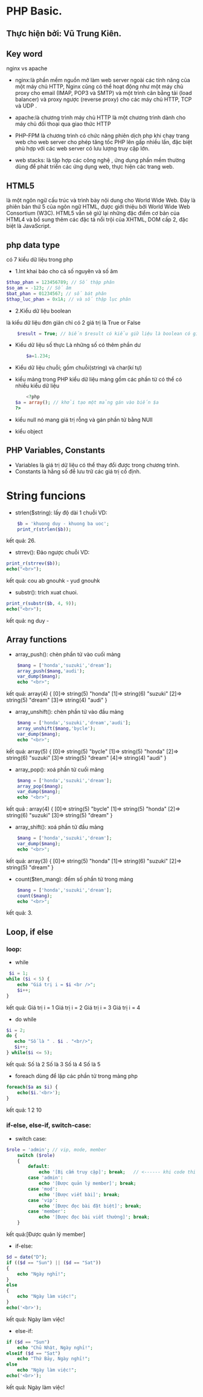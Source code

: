 # PHP Basic.
## Thực hiện bởi: Vũ Trung Kiên.

## Key word 
nginx vs apache
* nginx:là phần mềm nguồn mở làm web server ngoài các tính năng của một máy chủ HTTP, Nginx cũng có thể hoạt động như một máy chủ proxy cho email (IMAP, POP3 và SMTP) và một trình cân bằng tải (load balancer) và proxy ngược (reverse proxy) cho các máy chủ HTTP, TCP và UDP .

* apache:là chương trình máy chủ HTTP là một chương trình dành cho máy chủ đối thoại qua giao thức HTTP

* PHP-FPM là chương trình có chức năng phiên dịch php khi chạy trang web cho web server cho phép tăng tốc PHP lên gấp nhiều lần, đặc biệt phù hợp với các web server có lưu lượng truy cập lớn.

* web stacks: là tập hợp các công nghệ , ứng dụng phần mềm thường dùng để phát triển các ứng dụng web, thực hiện các trang web.

## HTML5 
là một ngôn ngữ cấu trúc và trình bày nội dung cho World Wide Web. Đây là phiên bản thứ 5 của ngôn ngữ HTML, được giới thiệu bởi World Wide Web Consortium (W3C). HTML5 vẫn sẽ giữ lại những đặc điểm cơ bản của HTML4 và bổ sung thêm các đặc tả nổi trội của XHTML, DOM cấp 2, đặc biệt là JavaScript.

## php data type
có 7 kiểu dữ liệu trong php 
* 1.Int 
khai báo cho cả số nguyên và số âm
```php
$thap_phan = 123456789; // Số thập phân
$so_am = -123; // Số âm
$bat_phan = 01234567; // số bát phân
$thap_luc_phan = 0x1A; // và số thập lục phân
```

* 2.Kiểu dữ liệu boolean

là kiểu dữ liệu đơn giản chỉ có 2 giá trị là True or False

```php
    $result = True; // biến $result có kiểu giữ liệu là boolean có giá trị là true
```

* Kiểu dữ liệu số thực
    Là những số có thêm phần dư
    ```php
        $a=1.234;
    ```
* Kiểu dữ liệu chuỗi;
    gồm chuỗi(string) và char(kí tự)

* kiểu mảng
    trong PHP kiểu dữ liệu mảng gồm các phần từ có thể có nhiều kiểu dữ liệu 

    ```php
        <?php
    $a = array(); // khởi tạo một mảng gán vào biến $a
    ?>

    ```
* kiểu null
 nó mang giá trị rỗng và gán phần tử bằng NUll

* kiểu object

## PHP Variables, Constants   
 * Variables là giá trị dữ liệu có thể thay đổi được trong chương trình.
 * Constants là hằng số để lưu trữ các giá trị cố định.

 # String funcions
* strlen($string): lấy độ dài 1 chuỗi
VD:
```php
    $b = 'khuong duy - khuong ba uoc';
    print_r(strlen($b));
```
kết quả: 26.
*   strrev(): Đảo ngược chuỗi
VD:
```php
print_r(strrev($b));
echo("<br>");
```
kết quả: cou ab gnouhk - yud gnouhk

*   substr(): trich xuat chuoi.
```php
print_r(substr($b, 4, 9));
echo("<br>");
```
kết quả: ng duy -

## Array functions
*   array_push(): chèn phần tử vào cuối mảng
```php
    $mang = ['honda','suzuki','dream'];
    array_push($mang,'audi');
    var_dump($mang);
    echo "<br>";
```
kết quả:
array(4) { [0]=> string(5) "honda" [1]=> string(6) "suzuki" [2]=> string(5) "dream" [3]=> string(4) "audi" } 

*   array_unshift(): chèn phần tử vào đầu mảng
```php
    $mang = ['honda','suzuki','dream','audi'];
    array_unshift($mang,'bycle');
    var_dump($mang);
    echo "<br>";
```
kết quả:
array(5) { [0]=> string(5) "bycle" [1]=> string(5) "honda" [2]=> string(6) "suzuki" [3]=> string(5) "dream" [4]=> string(4) "audi" } 

*   array_pop(): xoá phần tử cuối mảng
```php
    $mang = ['honda','suzuki','dream'];
    array_pop($mang);
    var_dump($mang);
    echo "<br>";
```
kết quả :
array(4) { [0]=> string(5) "bycle" [1]=> string(5) "honda" [2]=> string(6) "suzuki" [3]=> string(5) "dream" } 

*   array_shift(): xoá phần tử đầu mảng
```php
    $mang = ['honda','suzuki','dream'];
    var_dump($mang);
    echo "<br>";
```
kết quả:
array(3) { [0]=> string(5) "honda" [1]=> string(6) "suzuki" [2]=> string(5) "dream" } 

*   count($ten_mang): đếm số phần tử trong mảng
```php
    $mang = ['honda','suzuki','dream'];
    count($mang);
    echo "<br>";
```
kết quả: 3.

## Loop, if else
### loop:
* while 
```php
 $i = 1;
while ($i < 5) {
    echo "Giá trị i = $i <br />";
    $i++;
}
```
kết quả:
Giá trị i = 1
Giá trị i = 2
Giá trị i = 3
Giá trị i = 4

* do while 
```php
$i = 2;
do {
   echo "Số là " . $i . "<br/>";
   $i++;
} while($i <= 5);
```
kết quả:
Số là 2
Số là 3
Số là 4
Số là 5

* foreach
dùng để lặp các phần tử trong mảng php 
```php
foreach($a as $i) {
    echo($i.'<br>');
}
```
kết quả:
1
2
10

### if-else, else-if, switch-case:
* switch case:
```php
$role = 'admin'; // vip, mode, member
    switch ($role)
    {
        default:
            echo '[Bị cấm truy cập]'; break;   // <------ khi code thi hành gặp break thì thoát switch tại break;
        case 'admin':
            echo '[Được quản lý member]'; break;
        case 'mod':
            echo '[Được viết bài]'; break;
        case 'vip':
            echo '[Được đọc bài đặt biệt]'; break;
        case 'member':
            echo '[Được đọc bài viết thường]'; break;
    }
```
kết quả:[Được quản lý member]

* if-else:

```php
$d = date("D");
if (($d == "Sun") || ($d == "Sat"))
{
    echo "Ngày nghỉ!";
} 
else
{
    echo "Ngày làm việc!";
}
echo('<br>');
```
kết quả: Ngày làm việc!

* else-if:
```php
if ($d == "Sun") 
    echo "Chủ Nhật, Ngày nghỉ!";
elseif ($d == "Sat")    
    echo "Thứ Bảy, Ngày nghỉ!";         
else
    echo "Ngày làm việc!";
echo('<br>');
```
kết quả: Ngày làm việc!